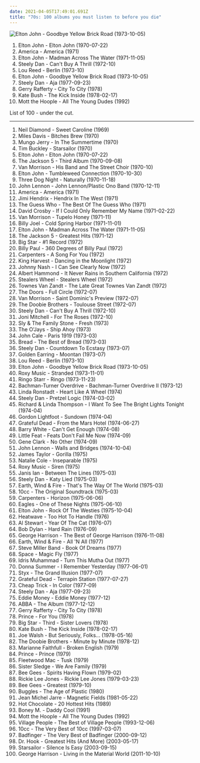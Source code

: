 ```yaml
---
date: 2021-04-05T17:49:01.691Z
title: "70s: 100 albums you must listen to before you die"
---
```

![Elton John - Goodbye Yellow Brick Road (1973-10-05)](http://coverartarchive.org/release/8fd04967-5165-4b76-943d-4f03e53eae4b/2971807601-500.jpg "Elton John - Goodbye Yellow Brick Road (1973-10-05)")
<ol class="albums">
<li data-cover="http://coverartarchive.org/release/e814bd89-2648-3a6d-96c7-b38c761a96ac/2683347960-500.jpg" data-tags="70s" role="button">Elton John - Elton John (1970-07-22)</li>
<li data-cover="http://coverartarchive.org/release/a8810c06-95ad-3a2c-9ec5-7bc934121e06/6030859006-500.jpg" data-tags="70s, classic rock" role="button">America - America (1971)</li>
<li data-cover="http://coverartarchive.org/release/6af61fa2-870f-33bb-a17f-be65f6013597/11322817358-500.jpg" data-tags="70s, classic rock" role="button">Elton John - Madman Across The Water (1971-11-05)</li>
<li data-cover="http://coverartarchive.org/release/3f117e8c-4bb1-3fad-92d8-f931b9102ed1/7039923170-500.jpg" data-tags="70s, steely dan, classic rock, rock" role="button">Steely Dan - Can't Buy A Thrill (1972-10)</li>
<li data-cover="http://coverartarchive.org/release/1bbac75e-ce53-4508-9096-54415e9a1177/4584669129-500.jpg" data-tags="70s" role="button">Lou Reed - Berlin (1973-10)</li>
<li data-cover="http://coverartarchive.org/release/8fd04967-5165-4b76-943d-4f03e53eae4b/2971807601-500.jpg" data-tags="70s, classic rock" role="button">Elton John - Goodbye Yellow Brick Road (1973-10-05)</li>
<li data-cover="https://via.placeholder.com/450" data-tags="70s, classic rock" role="button">Steely Dan - Aja (1977-09-23)</li>
<li data-cover="http://coverartarchive.org/release/bc5ab3ea-d4d8-49ae-ba97-e7eee6aec751/19104189214-500.jpg" data-tags="70s, soft rock" role="button">Gerry Rafferty - City To City (1978)</li>
<li data-cover="https://img.discogs.com/fBTVUA1oeZEdGlBzNS200O1__yM=/fit-in/600x1013/filters:strip_icc():format(jpeg):mode_rgb():quality(90)/discogs-images/R-12214678-1530648799-2411.jpeg.jpg" data-tags="70s, female vocalists" role="button">Kate Bush - The Kick Inside (1978-02-17)</li>
<li data-cover="http://coverartarchive.org/release/98b7a796-0f0f-4319-8948-f250d14d6bbc/2800476658-500.jpg" data-tags="70s, classic rock, rock" role="button">Mott the Hoople - All The Young Dudes (1992)</li>
</ol>
List of 100 - under the cut.
<!-- more -->

_________________

<ol class="albums">
<li data-cover="http://coverartarchive.org/release/7a436130-f945-42b2-93d0-1a9b9e3d6797/4732084267-500.jpg" data-tags="70s, vocalistas masculinos" role="button">
Neil Diamond - Sweet Caroline (1969)
</li>
<li data-cover="http://coverartarchive.org/release/b7cf6ab3-1fab-45cd-97a2-8e684ffcada1/1895278823-500.jpg" data-tags="jazz, jazz fusion" role="button">
Miles Davis - Bitches Brew (1970)
</li>
<li data-cover="https://img.discogs.com/hJCN-Gs-RTSQOnS8AKnWfeS4998=/fit-in/600x526/filters:strip_icc():format(jpeg):mode_rgb():quality(90)/discogs-images/R-3583248-1445283037-2638.jpeg.jpg" data-tags="70s" role="button">
Mungo Jerry - In The Summertime (1970)
</li>
<li data-cover="http://coverartarchive.org/release/1f257bb6-a7a0-4c81-aa76-6890927c50dc/5761551436-500.jpg" data-tags="70s, experimental, folk, singer-songwriter, folk rock" role="button">
Tim Buckley - Starsailor (1970)
</li>
<li data-cover="http://coverartarchive.org/release/e814bd89-2648-3a6d-96c7-b38c761a96ac/2683347960-500.jpg" data-tags="70s" role="button">
Elton John - Elton John (1970-07-22)
</li>
<li data-cover="http://coverartarchive.org/release/ea4c5461-e824-4478-946d-4b308e885e02/4388601192-500.jpg" data-tags="soul, 70s, motown" role="button">
The Jackson 5 - Third Album (1970-09-08)
</li>
<li data-cover="https://img.discogs.com/lhDMFLm69AXY1uC7eHm5qn93pIM=/fit-in/600x523/filters:strip_icc():format(jpeg):mode_rgb():quality(90)/discogs-images/R-7667573-1446314734-5684.jpeg.jpg" data-tags="classic rock, 70s, singer-songwriter, woodstock sounds" role="button">
Van Morrison - His Band and The Street Choir (1970-10)
</li>
<li data-cover="http://coverartarchive.org/release/cdd63811-5c17-41a1-aa95-73d0fac9b957/14017331036-500.jpg" data-tags="70s, elton john, classic rock" role="button">
Elton John - Tumbleweed Connection (1970-10-30)
</li>
<li data-cover="http://coverartarchive.org/release/59b4bcbe-8a1a-46db-afa5-ba41fcc0469c/17555316114-500.jpg" data-tags="70s" role="button">
Three Dog Night - Naturally (1970-11-18)
</li>
<li data-cover="http://coverartarchive.org/release/ddaba13b-de6a-3b07-a942-9ec1e0893426/13873308024-500.jpg" data-tags="70s, classic rock, rock" role="button">
John Lennon - John Lennon/Plastic Ono Band (1970-12-11)
</li>
<li data-cover="http://coverartarchive.org/release/a8810c06-95ad-3a2c-9ec5-7bc934121e06/6030859006-500.jpg" data-tags="70s, classic rock" role="button">
America - America (1971)
</li>
<li data-cover="https://img.discogs.com/NoI9F8ZFjHtCmezGYpgazmi2JM8=/fit-in/600x594/filters:strip_icc():format(jpeg):mode_rgb():quality(90)/discogs-images/R-4598423-1509968734-2532.jpeg.jpg" data-tags="classic rock, rock, 70s, usa, blues rock, live performance, male singer songwriter, gammarec, american guitarist, freepurp1e, j hendrix, selbst, mentholbbdoll" role="button">
Jimi Hendrix - Hendrix In The West (1971)
</li>
<li data-cover="http://coverartarchive.org/release/f9abbe34-2fc1-3e04-8b63-e010cf33479f/5286373248-500.jpg" data-tags="70s, classic rock, rock" role="button">
The Guess Who - The Best Of The Guess Who (1971)
</li>
<li data-cover="https://img.discogs.com/8OFet1H3gxOOFnjSU_3D4t-HMQ0=/fit-in/600x598/filters:strip_icc():format(jpeg):mode_rgb():quality(90)/discogs-images/R-5093551-1601221625-4167.jpeg.jpg" data-tags="70s, folk rock" role="button">
David Crosby - If I Could Only Remember My Name (1971-02-22)
</li>
<li data-cover="http://coverartarchive.org/release/138be926-2846-4595-a72a-94195069e265/24712109769-500.jpg" data-tags="classic rock, 70s" role="button">
Van Morrison - Tupelo Honey (1971-11)
</li>
<li data-cover="http://coverartarchive.org/release/e90ff9a9-d151-3c1f-8d90-f5f7a25c76a5/9466445759-500.jpg" data-tags="rock, 70s, billy joel" role="button">
Billy Joel - Cold Spring Harbor (1971-11-01)
</li>
<li data-cover="http://coverartarchive.org/release/6af61fa2-870f-33bb-a17f-be65f6013597/11322817358-500.jpg" data-tags="70s, classic rock" role="button">
Elton John - Madman Across The Water (1971-11-05)
</li>
<li data-cover="http://coverartarchive.org/release/46f1b361-b73f-3759-bb3e-b09ef32bbcc3/23853626125-500.jpg" data-tags="70s, soul" role="button">
The Jackson 5 - Greatest Hits (1971-12)
</li>
<li data-cover="http://coverartarchive.org/release/025d8941-7a7a-3c12-8df5-df0fa3668460/23130927291-500.jpg" data-tags="70s, power pop" role="button">
Big Star - #1 Record (1972)
</li>
<li data-cover="http://coverartarchive.org/release/5416c7d4-23a5-4143-aee5-1eef1767e862/15045224425-500.jpg" data-tags="soul, 70s, smooth soul" role="button">
Billy Paul - 360 Degrees of Billy Paul (1972)
</li>
<li data-cover="http://coverartarchive.org/release/a4e8276c-985e-4e0a-94cb-7e32563945fa/8765948339-500.jpg" data-tags="70s, pop, soft rock" role="button">
Carpenters - A Song For You (1972)
</li>
<li data-cover="http://coverartarchive.org/release/bf591a71-0149-4e04-8425-92326347c3ca/15048384671-500.jpg" data-tags="pop, 70s" role="button">
King Harvest - Dancing in the Moonlight (1972)
</li>
<li data-cover="https://via.placeholder.com/450" data-tags="70s, reggae, blues" role="button">
Johnny Nash - I Can See Clearly Now (1972)
</li>
<li data-cover="http://coverartarchive.org/release/f59591d8-f3fd-4d64-94b2-c5e17e187d1c/17314503667-500.jpg" data-tags="70s, soft rock" role="button">
Albert Hammond - It Never Rains in Southern California (1972)
</li>
<li data-cover="http://coverartarchive.org/release/89c45b2b-897f-4ffa-8136-f89ef03e1d1b/24154174541-500.jpg" data-tags="70s, rock" role="button">
Stealers Wheel - Stealers Wheel (1972)
</li>
<li data-cover="https://via.placeholder.com/450" data-tags="70s" role="button">
Townes Van Zandt - The Late Great Townes Van Zandt (1972)
</li>
<li data-cover="http://coverartarchive.org/release/ce1d3c09-9f63-3853-b8d8-7453e3c93271/5909851552-500.jpg" data-tags="70s" role="button">
The Doors - Full Circle (1972-07)
</li>
<li data-cover="http://coverartarchive.org/release/92f27292-5be9-36fb-af96-2a434d1bdb7c/18756622403-500.jpg" data-tags="70s, folk rock" role="button">
Van Morrison - Saint Dominic's Preview (1972-07)
</li>
<li data-cover="http://coverartarchive.org/release/e5f7edd9-3856-4b7e-bfb6-9bbe329b9a7e/8776440802-500.jpg" data-tags="70s, classic rock, rock" role="button">
The Doobie Brothers - Toulouse Street (1972-07)
</li>
<li data-cover="http://coverartarchive.org/release/3f117e8c-4bb1-3fad-92d8-f931b9102ed1/7039923170-500.jpg" data-tags="70s, steely dan, classic rock, rock" role="button">
Steely Dan - Can't Buy A Thrill (1972-10)
</li>
<li data-cover="http://coverartarchive.org/release/e20879f5-2b15-3ab2-b9d1-5619d0b554a2/9245854334-500.jpg" data-tags="70s, singer-songwriter" role="button">
Joni Mitchell - For The Roses (1972-10)
</li>
<li data-cover="http://coverartarchive.org/release/72e14f2a-bd30-3310-b498-fc309203d08a/24031827549-500.jpg" data-tags="70s, funk, soul" role="button">
Sly & The Family Stone - Fresh (1973)
</li>
<li data-cover="https://img.discogs.com/iRcoYXw9OJcnidFU9XSzlLLIMKU=/fit-in/600x600/filters:strip_icc():format(jpeg):mode_rgb():quality(90)/discogs-images/R-7518858-1443151332-2861.jpeg.jpg" data-tags="70s, motown" role="button">
The O'Jays - Ship Ahoy (1973)
</li>
<li data-cover="http://coverartarchive.org/release/89355b1f-40af-339d-b873-bfff6c53a3e8/10012036324-500.jpg" data-tags="70s" role="button">
John Cale - Paris 1919 (1973-03)
</li>
<li data-cover="http://coverartarchive.org/release/6df5f5ed-b505-47a8-a115-ee458b8f78bb/11940973052-500.jpg" data-tags="70s" role="button">
Bread - The Best of Bread (1973-03)
</li>
<li data-cover="https://img.discogs.com/7idxMRMZmdYjVlxrITv-ynxh6yE=/fit-in/600x600/filters:strip_icc():format(jpeg):mode_rgb():quality(90)/discogs-images/R-10686817-1546367036-5135.jpeg.jpg" data-tags="70s" role="button">
Steely Dan - Countdown To Ecstasy (1973-07)
</li>
<li data-cover="http://coverartarchive.org/release/b83007d0-41c5-4dfb-8697-acb627833241/11886415980-500.jpg" data-tags="classic rock, 70s, hard rock, golden earring" role="button">
Golden Earring - Moontan (1973-07)
</li>
<li data-cover="http://coverartarchive.org/release/1bbac75e-ce53-4508-9096-54415e9a1177/4584669129-500.jpg" data-tags="70s" role="button">
Lou Reed - Berlin (1973-10)
</li>
<li data-cover="http://coverartarchive.org/release/8fd04967-5165-4b76-943d-4f03e53eae4b/2971807601-500.jpg" data-tags="70s, classic rock" role="button">
Elton John - Goodbye Yellow Brick Road (1973-10-05)
</li>
<li data-cover="http://coverartarchive.org/release/9e443dc7-20c5-4eb4-9b4d-da1c9990cf12/28324691679-500.jpg" data-tags="70s" role="button">
Roxy Music - Stranded (1973-11-01)
</li>
<li data-cover="http://coverartarchive.org/release/dd35d816-7863-4a1a-b7ab-0b1f69045d55/22657881617-500.jpg" data-tags="70s, classic rock, rock" role="button">
Ringo Starr - Ringo (1973-11-23)
</li>
<li data-cover="http://coverartarchive.org/release/e77332d6-9dbe-37d8-ac10-8d7eeee8b39b/13437476905-500.jpg" data-tags="70s, hard rock" role="button">
Bachman-Turner Overdrive - Bachman-Turner Overdrive II (1973-12)
</li>
<li data-cover="https://via.placeholder.com/450" data-tags="70s" role="button">
Linda Ronstadt - Heart Like A Wheel (1974)
</li>
<li data-cover="http://coverartarchive.org/release/27abd372-c117-4daf-ae69-23210936ecf7/21017478383-500.jpg" data-tags="70s, classic rock" role="button">
Steely Dan - Pretzel Logic (1974-03-02)
</li>
<li data-cover="http://coverartarchive.org/release/2194aff6-e485-4385-a790-c13f9922be6d/23185893218-500.jpg" data-tags="70s, folk, folk rock" role="button">
Richard & Linda Thompson - I Want To See The Bright Lights Tonight (1974-04)
</li>
<li data-cover="http://coverartarchive.org/release/b955e640-4d6b-3346-bfed-d3057e0589f5/9513579816-500.jpg" data-tags="70s" role="button">
Gordon Lightfoot - Sundown (1974-04)
</li>
<li data-cover="https://img.discogs.com/SWNyYFd1HZhw_UNNidLq5Z-iR6c=/fit-in/600x600/filters:strip_icc():format(jpeg):mode_rgb():quality(90)/discogs-images/R-3101067-1316516921.jpeg.jpg" data-tags="70s" role="button">
Grateful Dead - From the Mars Hotel (1974-06-27)
</li>
<li data-cover="http://coverartarchive.org/release/84a41e38-2502-4bf6-97b6-c92899ed2bda/6322723604-500.jpg" data-tags="70s, soulgdchill" role="button">
Barry White - Can't Get Enough (1974-08)
</li>
<li data-cover="https://img.discogs.com/qijHru4i-rzMGc9ENP0vKBHNCeg=/fit-in/600x600/filters:strip_icc():format(jpeg):mode_rgb():quality(90)/discogs-images/R-1278548-1378371557-7542.jpeg.jpg" data-tags="70s, southern rock" role="button">
Little Feat - Feats Don't Fail Me Now (1974-09)
</li>
<li data-cover="http://coverartarchive.org/release/28c03324-af63-4582-8b83-c60d497591e4/23186541959-500.jpg" data-tags="70s, psychedelic" role="button">
Gene Clark - No Other (1974-09)
</li>
<li data-cover="http://coverartarchive.org/release/08a6f195-c130-4171-a510-8cba67b00dba/12223118937-500.jpg" data-tags="70s, classic rock, rock" role="button">
John Lennon - Walls and Bridges (1974-10-04)
</li>
<li data-cover="https://img.discogs.com/ylY8eBHjem7h6DlojxFzjhrZQUQ=/fit-in/600x600/filters:strip_icc():format(jpeg):mode_rgb():quality(90)/discogs-images/R-4635126-1370607848-4954.jpeg.jpg" data-tags="70s, james taylor, singer-songwriter" role="button">
James Taylor - Gorilla (1975)
</li>
<li data-cover="https://img.discogs.com/2feb5cd2d5742e21de717aad67ad8b8c4ae27eeb/images/spacer.gif" data-tags="soul, 70s, usa, easy listening, female vocalist, soul rnb, american musician, grammy winner 1976" role="button">
Natalie Cole - Inseparable (1975)
</li>
<li data-cover="https://img.discogs.com/EZnSdYql9Jdf8tFQ3osP_2y7kx0=/fit-in/600x601/filters:strip_icc():format(jpeg):mode_rgb():quality(90)/discogs-images/R-3919427-1349230432-8179.jpeg.jpg" data-tags="70s" role="button">
Roxy Music - Siren (1975)
</li>
<li data-cover="https://img.discogs.com/cw1BkC60E4NHp9JXxayHuXymqMs=/fit-in/600x558/filters:strip_icc():format(jpeg):mode_rgb():quality(90)/discogs-images/R-12538088-1537210531-8137.jpeg.jpg" data-tags="70s, singer-songwriter" role="button">
Janis Ian - Between The Lines (1975-03)
</li>
<li data-cover="https://img.discogs.com/QGDjX_eVVKyATORw9d3yj0OhFjc=/fit-in/500x500/filters:strip_icc():format(jpeg):mode_rgb():quality(90)/discogs-images/R-1110179-1292759291.jpeg.jpg" data-tags="70s, steely dan, classic rock, jazz rock" role="button">
Steely Dan - Katy Lied (1975-03)
</li>
<li data-cover="http://coverartarchive.org/release/62fe1216-38fc-455f-9be7-c343b95c274f/15851661383-500.jpg" data-tags="70s, funk" role="button">
Earth, Wind & Fire - That's The Way Of The World (1975-03)
</li>
<li data-cover="http://coverartarchive.org/release/7a9bc268-4413-4706-b8f6-bcf3e0889947/15277772609-500.jpg" data-tags="70s, soft rock, art rock" role="button">
10cc - The Original Soundtrack (1975-03)
</li>
<li data-cover="http://coverartarchive.org/release/2db8381e-daf8-4435-bf95-10bb745da7fc/11193072967-500.jpg" data-tags="70s" role="button">
Carpenters - Horizon (1975-06-06)
</li>
<li data-cover="http://coverartarchive.org/release/73202182-0816-41b6-b80e-b70620efe7e4/5206312874-500.jpg" data-tags="70s, country rock, classic rock, rock, hard rock, folk rock" role="button">
Eagles - One of These Nights (1975-06-10)
</li>
<li data-cover="http://coverartarchive.org/release/5904320c-f3ca-4320-bade-58215eda3e0c/1637049317-500.jpg" data-tags="70s" role="button">
Elton John - Rock Of The Westies (1975-10-04)
</li>
<li data-cover="http://coverartarchive.org/release/aeec3ff0-cff4-4a40-9e3d-3c8ca671d5f4/16559440142-500.jpg" data-tags="soul, 70s, funk" role="button">
Heatwave - Too Hot To Handle (1976)
</li>
<li data-cover="http://coverartarchive.org/release/8f44f9be-339d-42e7-bbfe-31cda4393767/16662825191-500.jpg" data-tags="70s, al stewart" role="button">
Al Stewart - Year Of The Cat (1976-07)
</li>
<li data-cover="http://coverartarchive.org/release/3cf465e4-de41-3b3e-bdc6-d8f3213640d3/23168200897-500.jpg" data-tags="classic rock, rock, 70s, folk, singer-songwriter" role="button">
Bob Dylan - Hard Rain (1976-09)
</li>
<li data-cover="https://via.placeholder.com/450" data-tags="classic rock, 70s, rock" role="button">
George Harrison - The Best of George Harrison (1976-11-08)
</li>
<li data-cover="https://img.discogs.com/SmEOHtl5BV3oC3eHobyo1qbDQjE=/fit-in/600x600/filters:strip_icc():format(jpeg):mode_rgb():quality(90)/discogs-images/R-4570866-1572091079-8496.jpeg.jpg" data-tags="70s, soul, funk" role="button">
Earth, Wind & Fire - All 'N All (1977)
</li>
<li data-cover="http://coverartarchive.org/release/bcdcad28-08f7-3f0d-a3c8-10301a846462/1183713751-500.jpg" data-tags="classic rock, 70s" role="button">
Steve Miller Band - Book Of Dreams (1977)
</li>
<li data-cover="https://img.discogs.com/0dpRANbM4OrjDA5EODwCHKkFD9o=/fit-in/600x600/filters:strip_icc():format(jpeg):mode_rgb():quality(90)/discogs-images/R-321106-1379009416-5156.jpeg.jpg" data-tags="electronica, 70s, space disco, disco" role="button">
Space - Magic Fly (1977)
</li>
<li data-cover="https://via.placeholder.com/450" data-tags="70s, funk, groove, funky, 1970's, beat, sampling, drummer, creed taylor, funky drummer, cti recording, great 70s, idris muhammad, good 70s stuff" role="button">
Idris Muhammad - Turn This Mutha Out (1977)
</li>
<li data-cover="http://coverartarchive.org/release/99121ea0-12d3-4b5a-8ea0-04c61d228515/22950842826-500.jpg" data-tags="disco, pop, 70s" role="button">
Donna Summer - I Remember Yesterday (1977-06-01)
</li>
<li data-cover="https://img.discogs.com/GAaNl7zIpIWwbgAoor0cPM52kgg=/fit-in/600x587/filters:strip_icc():format(jpeg):mode_rgb():quality(90)/discogs-images/R-1313176-1453380758-2635.jpeg.jpg" data-tags="70s, progressive rock, classic rock" role="button">
Styx - The Grand Illusion (1977-07)
</li>
<li data-cover="https://img.discogs.com/VHJaqf8jSn0qioUUKaXIrf4Q-XA=/fit-in/431x432/filters:strip_icc():format(jpeg):mode_rgb():quality(90)/discogs-images/R-5566191-1396925460-7887.jpeg.jpg" data-tags="70s, classic rock" role="button">
Grateful Dead - Terrapin Station (1977-07-27)
</li>
<li data-cover="http://coverartarchive.org/release/baa86c0d-3a23-3203-a007-909e2f51f534/13555174859-500.jpg" data-tags="70s, power pop" role="button">
Cheap Trick - In Color (1977-09)
</li>
<li data-cover="https://via.placeholder.com/450" data-tags="70s, classic rock" role="button">
Steely Dan - Aja (1977-09-23)
</li>
<li data-cover="http://coverartarchive.org/release/9cf0b747-bd24-40f4-bd5c-5f24f83841ce/16311573109-500.jpg" data-tags="70s" role="button">
Eddie Money - Eddie Money (1977-12)
</li>
<li data-cover="http://coverartarchive.org/release/dd611007-adcc-4c48-b170-e9e41602ef74/3127908596-500.jpg" data-tags="pop, 70s, abba" role="button">
ABBA - The Album (1977-12-12)
</li>
<li data-cover="http://coverartarchive.org/release/bc5ab3ea-d4d8-49ae-ba97-e7eee6aec751/19104189214-500.jpg" data-tags="70s, soft rock" role="button">
Gerry Rafferty - City To City (1978)
</li>
<li data-cover="http://coverartarchive.org/release/718ad58d-0a65-3265-8c90-7205d16c33e2/13390866242-500.jpg" data-tags="70s, funk, soul" role="button">
Prince - For You (1978)
</li>
<li data-cover="http://coverartarchive.org/release/1e33bfe8-0eaf-4b27-a689-0142b324006e/9518303156-500.jpg" data-tags="70s, power pop" role="button">
Big Star - Third - Sister Lovers (1978)
</li>
<li data-cover="https://img.discogs.com/fBTVUA1oeZEdGlBzNS200O1__yM=/fit-in/600x1013/filters:strip_icc():format(jpeg):mode_rgb():quality(90)/discogs-images/R-12214678-1530648799-2411.jpeg.jpg" data-tags="70s, female vocalists" role="button">
Kate Bush - The Kick Inside (1978-02-17)
</li>
<li data-cover="http://coverartarchive.org/release/a07e3fc0-276f-32cc-9cdb-097763668b35/5657769499-500.jpg" data-tags="70s" role="button">
Joe Walsh - But Seriously, Folks... (1978-05-16)
</li>
<li data-cover="http://coverartarchive.org/release/af506f12-7b72-30e4-841b-421d93059d56/19446220076-500.jpg" data-tags="70s, soft rock" role="button">
The Doobie Brothers - Minute by Minute (1978-12)
</li>
<li data-cover="https://via.placeholder.com/450" data-tags="70s" role="button">
Marianne Faithfull - Broken English (1979)
</li>
<li data-cover="http://coverartarchive.org/release/d0a62df6-09ed-4b59-b0d9-43dd09ec2562/13401784321-500.jpg" data-tags="70s, funk, soul" role="button">
Prince - Prince (1979)
</li>
<li data-cover="https://img.discogs.com/o3m6jo5BzDH8d7FlqUnqQ9-tIGU=/fit-in/600x593/filters:strip_icc():format(jpeg):mode_rgb():quality(90)/discogs-images/R-10248444-1494091170-8215.jpeg.jpg" data-tags="70s, classic rock" role="button">
Fleetwood Mac - Tusk (1979)
</li>
<li data-cover="http://coverartarchive.org/release/4b4b26f7-7e2f-4029-94bd-8a94ebf79eff/13465941802-500.jpg" data-tags="70s, disco" role="button">
Sister Sledge - We Are Family (1979)
</li>
<li data-cover="http://coverartarchive.org/release/505dbec9-1aae-458c-abdb-bc5bc6743ed0/19255452633-500.jpg" data-tags="70s" role="button">
Bee Gees - Spirits Having Flown (1979-02)
</li>
<li data-cover="https://img.discogs.com/MkCOYlah-Jy-alcKzV60bkFHPuY=/fit-in/600x528/filters:strip_icc():format(jpeg):mode_rgb():quality(90)/discogs-images/R-4047835-1454404321-5639.jpeg.jpg" data-tags="70s, singer-songwriter" role="button">
Rickie Lee Jones - Rickie Lee Jones (1979-03-23)
</li>
<li data-cover="http://coverartarchive.org/release/b74306eb-15ac-4d9c-9780-a86ad6a87a10/21650782271-500.jpg" data-tags="soundtrack, pop, 70s, uk, easy listening, bee gees, 00s, disco pop" role="button">
Bee Gees - Greatest (1979-10)
</li>
<li data-cover="http://coverartarchive.org/release/5345137c-dc6e-4d56-9bf8-19d270c27155/2823550916-500.jpg" data-tags="80s" role="button">
Buggles - The Age of Plastic (1980)
</li>
<li data-cover="http://coverartarchive.org/release/7adfa5f8-46ed-465a-bd64-d29a347dcaff/23936760412-500.jpg" data-tags="electronic, 70s, 80s, ambient, future" role="button">
Jean Michel Jarre - Magnetic Fields (1981-05-22)
</li>
<li data-cover="http://coverartarchive.org/release/a4a32dc8-e049-4dd6-94ff-5b948e60db22/6857645811-500.jpg" data-tags="70s, disco" role="button">
Hot Chocolate - 20 Hottest Hits (1989)
</li>
<li data-cover="http://coverartarchive.org/release/ce9f8c15-1a7b-4ad7-836b-ee4fbb772f3f/6774014156-500.jpg" data-tags="disco, pop, 70s, 80s, dance, oldies, guilty pleasure, boney m, gigle" role="button">
Boney M. - Daddy Cool (1991)
</li>
<li data-cover="http://coverartarchive.org/release/98b7a796-0f0f-4319-8948-f250d14d6bbc/2800476658-500.jpg" data-tags="70s, classic rock, rock" role="button">
Mott the Hoople - All The Young Dudes (1992)
</li>
<li data-cover="http://coverartarchive.org/release/ec0a25fe-0106-4f80-880c-9be18224742a/1799679527-500.jpg" data-tags="70s, disco" role="button">
Village People - The Best of Village People (1993-12-06)
</li>
<li data-cover="http://coverartarchive.org/release/82f6df05-21ed-4ea7-ae17-fc2d4148addb/16341613527-500.jpg" data-tags="70s" role="button">
10cc - The Very Best of 10cc (1997-03-07)
</li>
<li data-cover="http://coverartarchive.org/release/03299666-868f-46e6-a9de-a67124ef463a/11983343415-500.jpg" data-tags="rock, 70s" role="button">
Badfinger - The Very Best of Badfinger (2000-09-12)
</li>
<li data-cover="https://img.discogs.com/r_bQc8gE30L85_pRvcF0i3nztvM=/fit-in/596x600/filters:strip_icc():format(jpeg):mode_rgb():quality(90)/discogs-images/R-4114523-1401292716-7766.jpeg.jpg" data-tags="70s" role="button">
Dr. Hook - Greatest Hits (And More) (2003-05-17)
</li>
<li data-cover="https://img.discogs.com/-mn5m6C8PS1GcbLRs7crnsvmqq0=/fit-in/600x600/filters:strip_icc():format(jpeg):mode_rgb():quality(90)/discogs-images/R-7098914-1433699223-2052.jpeg.jpg" data-tags="britpop, indie rock" role="button">
Starsailor - Silence Is Easy (2003-09-15)
</li>
<li data-cover="http://coverartarchive.org/release/e0b20aa8-206f-4ebd-8553-329b37848ab2/8320859136-500.jpg" data-tags="70s, george harrison, classic rock" role="button">
George Harrison - Living in the Material World (2011-10-10)
</li>
</ol>